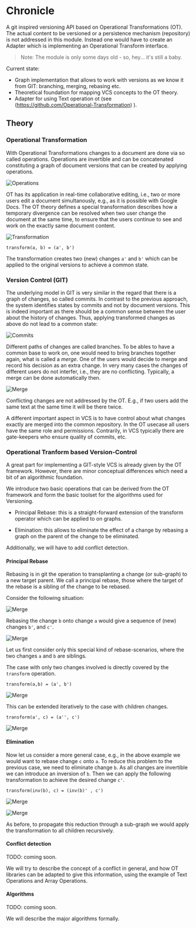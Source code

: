 Chronicle
=========

A git inspired versioning API based on Operational Transformations (OT).
The actual content to be versioned or a persistence mechanism (repository) is not addressed in this module.
Instead one would have to create an Adapter which is implementing an Operational Transform interface.

> Note: The module is only some days old - so, hey... it's still a baby.

Current state:

- Graph implementation that allows to work with versions as we know it from GIT: branching, merging, rebasing etc.
- Theoretical foundation for mapping VCS concepts to the OT theory.
- Adapter for using Text operation ot (see (https://github.com/Operational-Transformation) ).

Theory
--------

### Operational Transformation

With Operational Transformations changes to a document are done via so called operations.
Operations are invertible and can be concatenated constituting a graph of document versions
that can be created by applying operations.

![Operations](http://github.com/substance/chronicle/blob/master/images/graph.jpg?raw=true)

OT has its application in real-time collaborative editing, i.e., two or more users edit a
document simultanously, e.g., as it is possible with Google Docs.
The OT theory defines a special transformation describes how a temporary divergence can be resolved when two user change the document
at the same time, to ensure that the users continue to see and work on the exactly same document content.

![Transformation](http://github.com/substance/chronicle/blob/master/images/trafo.jpg?raw=true)

    transform(a, b) = (a', b')

The transformation creates two (new) changes `a'` and `b'` which can be applied
to the original versions to achieve a common state.

### Version Control (GIT)

The underlying model in GIT is very similar in the regard that there is a graph of
changes, so called commits.
In contrast to the previous approach, the system identifies states by commits
and not by document versions. This is indeed important as there should
be a common sense between the user about the history of changes.
Thus, applying transformed changes as above do not lead to a common state:

![Commits](http://github.com/substance/chronicle/blob/master/images/commits.jpg?raw=true)

Different paths of changes are called branches.
To be ables to have a common base to work on, one would need to bring branches
together again, what is called a *merge*.
One of the users would decide to merge and record his decision as an extra change.
In very many cases the changes of different users do not interfer, i.e., they are no conflicting.
Typically, a merge can be done automatically then.

![Merge](http://github.com/substance/chronicle/blob/master/images/merge.jpg?raw=true)

Conflicting changes are not addressed by the OT. E.g., if two users add the same text at the same time
it will be there twice.

A different important aspect in VCS is to have control about what changes exactly are merged
into the common repository. In the OT usecase all users have the same role and permissions.
Contrarily, in VCS typically there are gate-keepers who ensure quality of commits, etc.


### Operational Tranform based Version-Control

A great part for implementing a GIT-style VCS is already given by the OT framework.
However, there are minor conceptual differences which need a bit of an algorithmic foundation.

We introduce two basic operations that can be derived from the OT framework
and form the basic toolset for the algorithms used for Versioning.

- Principal Rebase: this is a straight-forward extension of the transform operator
  which can be applied to on graphs.
  
- Elimination: this allows to eliminate the effect of a change by rebasing a graph on
  the parent of the change to be eliminated.

Additionally, we will have to add conflict detection.

#### Principal Rebase

Rebasing is in git the operation to transplanting a change (or sub-graph)
to a new target parent.
We call a principal rebase, those where the target of the rebase is a sibling of
the change to be rebased.

Consider the following situation:

![Merge](http://github.com/substance/chronicle/blob/master/images/rebase-1.jpg?raw=true)

Rebasing the change `b` onto change `a` would give a sequence of (new) changes `b'`, and `c'`.

![Merge](http://github.com/substance/chronicle/blob/master/images/rebase-2.jpg?raw=true)

Let us first consider only this special kind of rebase-scenarios, where the
two changes `a` and `b` are siblings.

The case with only two changes involved is directly covered by the `transform` operation.

    transform(a,b) = (a', b')

![Merge](http://github.com/substance/chronicle/blob/master/images/rebase-3.jpg?raw=true)

This can be extended iteratively to the case with children changes.

    transform(a', c) = (a'', c')

![Merge](http://github.com/substance/chronicle/blob/master/images/rebase-4.jpg?raw=true)


#### Elimination

Now let us consider a more general case, e.g., in the above example we would want to rebase change `c` onto `a`.
To reduce this problem to the previous case, we need to eliminate change `b`.
As all changes are invertible we can introduce an inversion of `b`.
Then we can apply the following transformation to achieve the desired change `c'`.

    transform(inv(b), c) = (inv(b)' , c')

![Merge](http://github.com/substance/chronicle/blob/master/images/reduction-1.jpg?raw=true)

![Merge](http://github.com/substance/chronicle/blob/master/images/reduction-2.jpg?raw=true)

As before, to propagate this reduction through a sub-graph we would apply
the transformation to all children recursively.

#### Conflict detection

TODO: coming soon.

We will try to describe the concept of a conflict in general, and how OT libraries
can be adapted to give this information, using the example of Text Operations and Array Operations.

#### Algorithms

TODO: coming soon.

We will describe the major algorithms formally.
